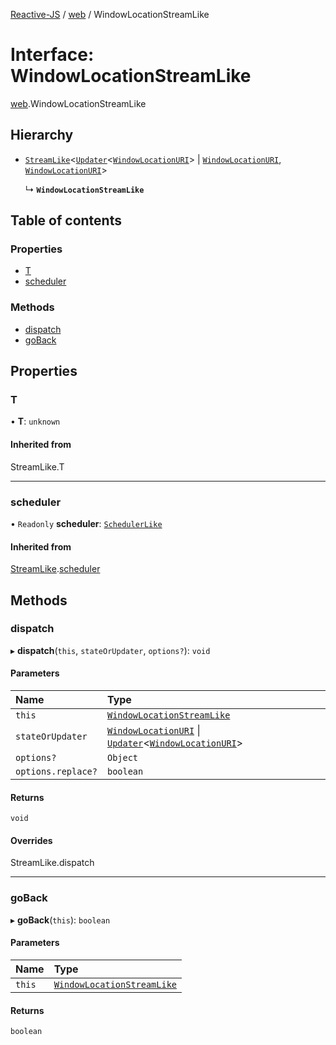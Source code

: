 [Reactive-JS](../README.md) / [web](../modules/web.md) / WindowLocationStreamLike

# Interface: WindowLocationStreamLike

[web](../modules/web.md).WindowLocationStreamLike

## Hierarchy

- [`StreamLike`](streamable.StreamLike.md)<[`Updater`](../modules/functions.md#updater)<[`WindowLocationURI`](web.WindowLocationURI.md)\> \| [`WindowLocationURI`](web.WindowLocationURI.md), [`WindowLocationURI`](web.WindowLocationURI.md)\>

  ↳ **`WindowLocationStreamLike`**

## Table of contents

### Properties

- [T](web.WindowLocationStreamLike.md#t)
- [scheduler](web.WindowLocationStreamLike.md#scheduler)

### Methods

- [dispatch](web.WindowLocationStreamLike.md#dispatch)
- [goBack](web.WindowLocationStreamLike.md#goback)

## Properties

### T

• **T**: `unknown`

#### Inherited from

StreamLike.T

___

### scheduler

• `Readonly` **scheduler**: [`SchedulerLike`](scheduler.SchedulerLike.md)

#### Inherited from

[StreamLike](streamable.StreamLike.md).[scheduler](streamable.StreamLike.md#scheduler)

## Methods

### dispatch

▸ **dispatch**(`this`, `stateOrUpdater`, `options?`): `void`

#### Parameters

| Name | Type |
| :------ | :------ |
| `this` | [`WindowLocationStreamLike`](web.WindowLocationStreamLike.md) |
| `stateOrUpdater` | [`WindowLocationURI`](web.WindowLocationURI.md) \| [`Updater`](../modules/functions.md#updater)<[`WindowLocationURI`](web.WindowLocationURI.md)\> |
| `options?` | `Object` |
| `options.replace?` | `boolean` |

#### Returns

`void`

#### Overrides

StreamLike.dispatch

___

### goBack

▸ **goBack**(`this`): `boolean`

#### Parameters

| Name | Type |
| :------ | :------ |
| `this` | [`WindowLocationStreamLike`](web.WindowLocationStreamLike.md) |

#### Returns

`boolean`

